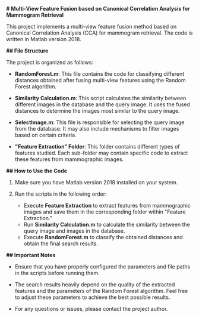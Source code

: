 **# Multi-View Feature Fusion based on Canonical Correlation Analysis for Mammogram Retrieval**

This project implements a multi-view feature fusion method based on Canonical Correlation Analysis (CCA) for mammogram retrieval. The code is written in Matlab version 2018.

**## File Structure**

The project is organized as follows:

- **RandomForest.m**: This file contains the code for classifying different distances obtained after fusing multi-view features using the Random Forest algorithm.

- **Similarity Calculation.m**: This script calculates the similarity between different images in the database and the query image. It uses the fused distances to determine the images most similar to the query image.

- **SelectImage.m**: This file is responsible for selecting the query image from the database. It may also include mechanisms to filter images based on certain criteria.

- **"Feature Extraction" Folder**: This folder contains different types of features studied. Each sub-folder may contain specific code to extract these features from mammographic images.

**## How to Use the Code**

1. Make sure you have Matlab version 2018 installed on your system.

2. Run the scripts in the following order:
   - Execute **Feature Extraction** to extract features from mammographic images and save them in the corresponding folder within "Feature Extraction."
   - Run **Similarity Calculation.m** to calculate the similarity between the query image and images in the database.
   - Execute **RandomForest.m** to classify the obtained distances and obtain the final search results.

**## Important Notes**

- Ensure that you have properly configured the parameters and file paths in the scripts before running them.

- The search results heavily depend on the quality of the extracted features and the parameters of the Random Forest algorithm. Feel free to adjust these parameters to achieve the best possible results.

- For any questions or issues, please contact the project author.


